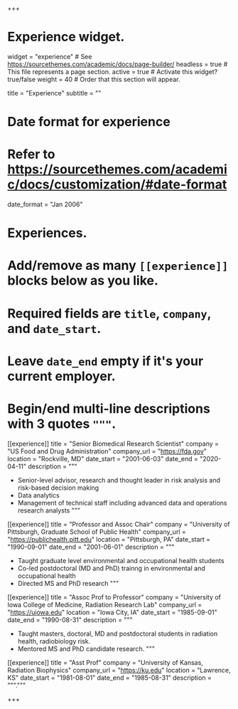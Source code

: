 +++
# Experience widget.
widget = "experience"  # See https://sourcethemes.com/academic/docs/page-builder/
headless = true  # This file represents a page section.
active = true  # Activate this widget? true/false
weight = 40  # Order that this section will appear.

title = "Experience"
subtitle = ""

# Date format for experience
#   Refer to https://sourcethemes.com/academic/docs/customization/#date-format
date_format = "Jan 2006"

# Experiences.
#   Add/remove as many `[[experience]]` blocks below as you like.
#   Required fields are `title`, `company`, and `date_start`.
#   Leave `date_end` empty if it's your current employer.
#   Begin/end multi-line descriptions with 3 quotes `"""`.
[[experience]]
  title = "Senior Biomedical Research Scientist"
  company = "US Food and Drug Administration"
  company_url = "https://fda.gov"
  location = "Rockville, MD"
  date_start = "2001-06-03"
  date_end = "2020-04-11"
  description = """
  
  * Senior-level advisor, research and thought leader in risk analysis and risk-based decision making 
  * Data analytics
  * Management of technical staff including advanced data and operations research analysts
  """

[[experience]]
  title = "Professor and Assoc Chair"
  company = "University of Pittsburgh, Graduate School of Public Health"
  company_url = "https://publichealth.pitt.edu"
  location = "Pittsburgh, PA"
  date_start = "1990-09-01"
  date_end = "2001-06-01"
  description = """    
  
  * Taught graduate level environmental and occupational health students
  * Co-led postdoctoral (MD and PhD) trainng in environmental and occupational health
  * Directed MS and PhD research
  """

[[experience]]
  title = "Assoc Prof to Professor"
  company = "University of Iowa College of Medicine, Radiation Research Lab"
  company_url = "https://uiowa.edu"
  location = "Iowa City, IA"
  date_start = "1985-09-01"
  date_end = "1990-08-31"
  description = """
  
  * Taught masters, doctoral, MD and postdoctoral students in radiation health, radiobiology risk.
  * Mentored MS and PhD candidate research.
  """
  
[[experience]]
  title = "Asst Prof"
  company = "University of Kansas, Radiation Biophysics"
  company_url = "https://ku.edu"
  location = "Lawrence, KS"
  date_start = "1981-08-01"
  date_end = "1985-08-31"
  description = """."""
  
+++
